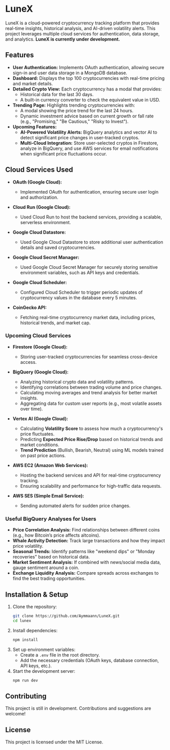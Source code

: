 # LuneX

LuneX is a cloud-powered cryptocurrency tracking platform that provides real-time insights, historical analysis, and AI-driven volatility alerts. This project leverages multiple cloud services for authentication, data storage, and analytics. **LuneX is currently under development.**

## Features

- **User Authentication:** Implements OAuth authentication, allowing secure sign-in and user data storage in a MongoDB database.
- **Dashboard:** Displays the top 100 cryptocurrencies with real-time pricing and market details.
- **Detailed Crypto View:** Each cryptocurrency has a modal that provides:
  - Historical data for the last 30 days.
  - A built-in currency converter to check the equivalent value in USD.
- **Trending Page:** Highlights trending cryptocurrencies with:
  - A modal showing the price trend for the last 24 hours.
  - Dynamic investment advice based on current growth or fall rate (e.g., "Promising," "Be Cautious," "Risky to Invest").
- **Upcoming Features:**
  - **AI-Powered Volatility Alerts:** BigQuery analytics and vector AI to detect significant price changes in user-tracked cryptos.
  - **Multi-Cloud Integration:** Store user-selected cryptos in Firestore, analyze in BigQuery, and use AWS services for email notifications when significant price fluctuations occur.

 
## Cloud Services Used

- **OAuth (Google Cloud):**  
  - Implemented OAuth for authentication, ensuring secure user login and authorization.
  
- **Cloud Run (Google Cloud):**  
  - Used Cloud Run to host the backend services, providing a scalable, serverless environment.
  
- **Google Cloud Datastore:**  
  - Used Google Cloud Datastore to store additional user authentication details and saved cryptocurrencies.

- **Google Cloud Secret Manager:**  
  - Used Google Cloud Secret Manager for securely storing sensitive environment variables, such as API keys and credentials.

- **Google Cloud Scheduler:**  
  - Configured Cloud Scheduler to trigger periodic updates of cryptocurrency values in the database every 5 minutes.

- **CoinGecko API:**  
  - Fetching real-time cryptocurrency market data, including prices, historical trends, and market cap.



### Upcoming Cloud Services

- **Firestore (Google Cloud):**  
  - Storing user-tracked cryptocurrencies for seamless cross-device access.

- **BigQuery (Google Cloud):**  
  - Analyzing historical crypto data and volatility patterns.  
  - Identifying correlations between trading volume and price changes.  
  - Calculating moving averages and trend analysis for better market insights.  
  - Aggregating data for custom user reports (e.g., most volatile assets over time).  

- **Vertex AI (Google Cloud):**  
  - Calculating **Volatility Score** to assess how much a cryptocurrency's price fluctuates.  
  - Predicting **Expected Price Rise/Drop** based on historical trends and market conditions.  
  - **Trend Prediction** (Bullish, Bearish, Neutral) using ML models trained on past price actions.  

- **AWS EC2 (Amazon Web Services):**  
  - Hosting the backend services and API for real-time cryptocurrency tracking.  
  - Ensuring scalability and performance for high-traffic data requests.  

- **AWS SES (Simple Email Service):**  
  - Sending automated alerts for sudden price changes.  

### Useful BigQuery Analyses for Users  

- **Price Correlation Analysis:** Find relationships between different coins (e.g., how Bitcoin’s price affects altcoins).  
- **Whale Activity Detection:** Track large transactions and how they impact price volatility.  
- **Seasonal Trends:** Identify patterns like "weekend dips" or "Monday recoveries" based on historical data.  
- **Market Sentiment Analysis:** If combined with news/social media data, gauge sentiment around a coin.  
- **Exchange Liquidity Analysis:** Compare spreads across exchanges to find the best trading opportunities.  

## Installation & Setup

1. Clone the repository:
   ```bash
   git clone https://github.com/Aymmaann/LuneX.git
   cd lunex
   ```
2. Install dependencies:
   ```bash
   npm install
   ```
3. Set up environment variables:
   - Create a `.env` file in the root directory.
   - Add the necessary credentials (OAuth keys, database connection, API keys, etc.).
4. Start the development server:
   ```bash
   npm run dev
   ```

## Contributing
This project is still in development. Contributions and suggestions are welcome!

## License
This project is licensed under the MIT License.
